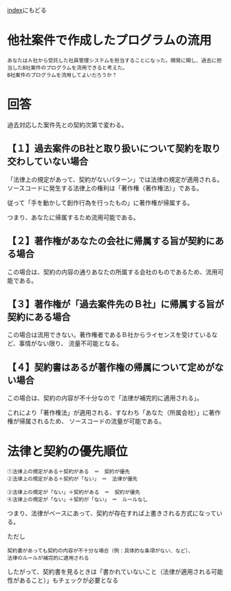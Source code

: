 [index](/mynote.github.io/)にもどる

# 他社案件で作成したプログラムの流用


```
あなたはＡ社から受託した社員管理システムを担当することになった。開発に関し、過去に担当したB社案件のプログラムを流用できると考えた。
B社案件のプログラムを流用してよいだろうか？
```

# 回答

過去対応した案件先との契約次第で変わる。


## 【１】過去案件のB社と取り扱いについて契約を取り交わしていない場合

「法律上の規定があって、契約がないパターン」では法律の規定が適用される。
ソースコードに発生する法律上の権利は「著作権（著作権法）」である。

従って「手を動かして創作行為を行ったもの」に著作権が帰属する。

つまり、あなたに帰属するため流用可能である。


## 【２】著作権があなたの会社に帰属する旨が契約にある場合

この場合は、契約の内容の通りあなたの所属する会社のものであるため、流用可能である。


## 【３】著作権が「過去案件先のＢ社」に帰属する旨が契約にある場合

この場合は流用できない。著作権者であるＢ社からライセンスを受けているなど、事情がない限り、
流量不可能となる。


## 【４】契約書はあるが著作権の帰属について定めがない場合

この場合は、契約の内容が不十分なので「法律が補完的に適用される」。

これにより「著作権法」が適用される、すなわち「あなた（所属会社）」に著作権が帰属されるため、
ソースコードの流量が可能である。


# 法律と契約の優先順位

```
①法律上の規定がある＋契約がある　＝　契約が優先
②法律上の規定がある＋契約が「ない」　＝　法律が優先

③法律上の規定が「ない」＋契約がある　＝　契約が優先
④法律上の規定が「ない」＋契約が「ない」　＝　ルールなし
```

つまり、法律がベースにあって、契約が存在すれば上書きされる方式になっている。

ただし

```
契約書があっても契約の内容が不十分な場合（例：具体的な条項がない、など）、
法律のルールが補完的に適用される
```
したがって、契約書を見るときは「書かれていないこと（法律が適用される可能性があること）」もチェックが必要となる